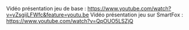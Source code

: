Vidéo présentation jeu de base : https://www.youtube.com/watch?v=yZsgijLFWfc&feature=youtu.be
Vidéo présentation jeu sur SmartFox : https://www.youtube.com/watch?v=QpOUO5LSZjQ
